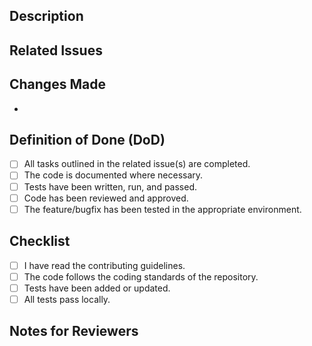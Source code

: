 ## Description
<!-- Briefly describe the changes in this pull request. -->

## Related Issues
<!-- Link related issues (e.g., Fixes #123, Closes #456) -->

## Changes Made
<!-- Provide a bullet-point summary of changes made -->
- 

## Definition of Done (DoD)
<!-- Check all that apply -->
- [ ] All tasks outlined in the related issue(s) are completed.
- [ ] The code is documented where necessary.
- [ ] Tests have been written, run, and passed.
- [ ] Code has been reviewed and approved.
- [ ] The feature/bugfix has been tested in the appropriate environment.

## Checklist
- [ ] I have read the contributing guidelines.
- [ ] The code follows the coding standards of the repository.
- [ ] Tests have been added or updated.
- [ ] All tests pass locally.

## Notes for Reviewers
<!-- Additional information for reviewers -->

